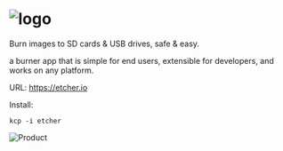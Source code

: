 ![logo](https://www.etcher.io/static/images/logo.png)
=====
Burn images to SD cards &amp; USB drives, safe &amp; easy.

a burner app that is simple for end users, extensible for developers, and works on any platform.

URL: https://etcher.io

Install:
```
kcp -i etcher
```
![Product](https://www.etcher.io/static/images/product.gif)
